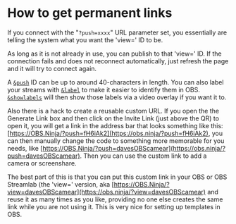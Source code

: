 # How to get permanent links

If you connect with the "`?push=xxxx`" URL parameter set, you essentially are telling the system what you want the 'view=' ID to be.

As long as it is not already in use, you can publish to that 'view=' ID. If the connection fails and does not reconnect automatically, just refresh the page and it will try to connect again.

A [`&push`](../source-settings/push.md) ID can be up to around 40-characters in length. You can also label your streams with [`&label`](../general-settings/label.md) to make it easier to identify them in OBS. [`&showlabels`](../general-settings/showlabels.md) will then show those labels via a video overlay if you want it to.

Also there is a hack to create a reusable custom URL. If you open the the Generate Link box and then click on the Invite Link (just above the QR) to open it, you will get a link in the address bar that looks something like this: [https://OBS.Ninja/?push=fH6iAk2](https://obs.ninja/?push=fH6iAk2), you can then manually change the code to something more memorable for you needs, like [https://OBS.Ninja/?push=davesOBScamear](https://obs.ninja/?push=davesOBScamear). Then you can use the custom link to add a camera or screenshare.

The best part of this is that you can put this custom link in your OBS or OBS Streamlab (the 'view=' version, aka [https://OBS.Ninja/?view=davesOBScamear](https://obs.ninja/?view=davesOBScamear) and reuse it as many times as you like, providing no one else creates the same link while you are not using it. This is very nice for setting up templates in OBS.

